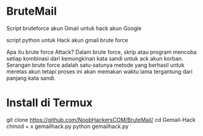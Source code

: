 # BruteMail
Script bruteforce akun Gmail untuk hack akun Google

script python untuk Hack akun gmail brute force

Apa itu brute force Attack?
Dalam brute force, skrip atau program mencoba setiap kombinasi dari kemungkinan kata sandi
untuk ack akun korban. Serangan brute force adalah satu-satunya metode yang berhasil untuk meretas akun
tetapi proses ini akan memakan waktu lama tergantung dari panjang kata sandi.
# Install di Termux
git clone https://github.com/NoobHackersCOM/BruteMail/
cd Gemail-Hack
chmod + x gemailhack.py
python gemailhack.py
